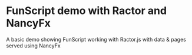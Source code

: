 # FunScript demo with Ractor and NancyFx

A basic demo showing FunScript working with Ractor.js with data & pages served using NancyFx

